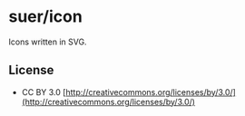 suer/icon
==================

Icons written in SVG.

License
------------------

* CC BY 3.0 [http://creativecommons.org/licenses/by/3.0/](http://creativecommons.org/licenses/by/3.0/)
